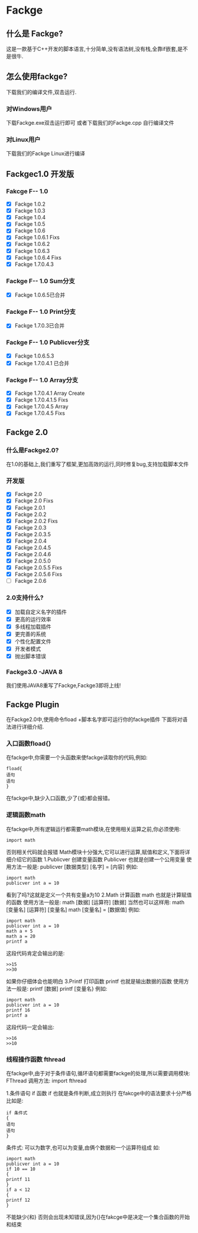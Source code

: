# Fackge
## 什么是 Fackge?
这是一款基于C++开发的脚本语言,十分简单,没有语法树,没有栈,全靠if嵌套,是不是很牛.
## 怎么使用fackge?
下载我们的编译文件,双击运行.
### 对Windows用户
下载Fackge.exe双击运行即可
或者下载我们的Fackge.cpp
自行编译文件
### 对Linux用户
下载我们的Fackge Linux进行编译
## Fackgec1.0 开发版
### Fakcge F-- 1.0
- [x] Fackge 1.0.2
- [x] Fackge 1.0.3
- [x] Fackge 1.0.4
- [x] Fackge 1.0.5
- [x] Fackge 1.0.6
- [x] Fackge 1.0.6.1 Fixs
- [x] Fackge 1.0.6.2
- [x] Fackge 1.0.6.3
- [x] Fackge 1.0.6.4 Fixs
- [x] Fackge 1.7.0.4.3
### Fackge F-- 1.0 Sum分支
- [x] Fackge 1.0.6.5已合并
### Fackge F-- 1.0 Print分支
- [x] Fackge 1.7.0.3已合并
### Fackge F-- 1.0 Publicver分支
- [x] Fackge 1.0.6.5.3
- [x] Fackge 1.7.0.4.1 已合并
### Fackge F-- 1.0 Array分支
- [x] Fackge 1.7.0.4.1 Array Create
- [x] Fackge 1.7.0.4.1.5 Fixs
- [x] Fackge 1.7.0.4.5 Array
- [x] Fackge 1.7.0.4.5 Fixs
## Fackge 2.0
### 什么是Fackge2.0?
在1.0的基础上,我们重写了框架,更加高效的运行,同时修复bug,支持加载脚本文件
### 开发版
- [x] Fackge 2.0
- [x] Fackge 2.0 Fixs
- [x] Fackge 2.0.1
- [x] Fackge 2.0.2
- [x] Fackge 2.0.2 Fixs
- [x] Fackge 2.0.3
- [x] Fackge 2.0.3.5
- [x] Fackge 2.0.4
- [x] Fackge 2.0.4.5
- [x] Fackge 2.0.4.6
- [x] Fackge 2.0.5.0
- [x] Fackge 2.0.5.5 Fixs
- [x] Fackge 2.0.5.6 Fixs
- [ ] Fackge 2.0.6
### 2.0支持什么?
- [x] 加载自定义名字的插件
- [x] 更高的运行效率
- [x] 多线程加载插件
- [x] 更完善的系统
- [x] 个性化配置文件
- [x] 开发者模式
- [x] 抛出脚本错误

### Fackge3.0 -JAVA 8
我们使用JAVA8重写了Fackge,Fackge3即将上线!

## Fackge Plugin
在Fackge2.0中,使用命令fload +脚本名字即可运行你的fackge插件
下面将对语法进行详细介绍.
### 入口函数fload{}
在fackge中,你需要一个头函数来使fackge读取你的代码,例如:
```
fload{
语句
语句
}
```
在fackge中,缺少入口函数,少了{或}都会报错。
###  逻辑函数math
在fackge中,所有逻辑运行都需要math模块,在使用相关运算之前,你必须使用:
```
import math
```
否则相关代码就会报错
Math模块十分强大,它可以进行运算,赋值和定义,下面将详细介绍它的函数
1.Publicver 创建变量函数
Publicver 也就是创建一个公用变量
使用方法一般是:
publicver [数据类型] [名字] = [内容]
例如:
```
import math
publicver int a = 10
```
看到了吗?这就是定义一个共有变量a为10
2.Math 计算函数
math 也就是计算赋值的函数
使用方法一般是:
math [数据] [运算符] [数据]
当然也可以这样用:
math [变量名] [运算符] [变量名]
math [变量名] = [数据值]
例如:
```
import math
publicver int a = 10
math a + 5
math a = 20
printf a
```
这段代码肯定会输出的是:
```
>>15
>>30
```
如果你仔细体会也能明白
3.Printf 打印函数
printf 也就是输出数据的函数
使用方法一般是:
printf [数据]
printf [变量名}
例如:

```
import math
publicver int a = 10
printf 16
printf a
```
这段代码一定会输出:
```
>>16
>>10
```
### 线程操作函数 fthread
在fackge中,由于对于条件语句,循环语句都需要fackge的处理,所以需要调用模块: FThread
调用方法: import fthread

1.条件语句 if 函数
if 也就是条件判断,成立则执行
在fakcge中的语法要求十分严格
比如是:
```
if 条件式
{
语句
语句
}
```
条件式:
可以为数字,也可以为变量,由俩个数据和一个运算符组成
如:
```
import math
publicver int a = 10
if 10 == 10
{
printf 11
}
if a < 12
{
printf 12
}
```
不能缺少{和}
否则会出现未知错误,因为{}在fakcge中是决定一个集合函数的开始和结束
